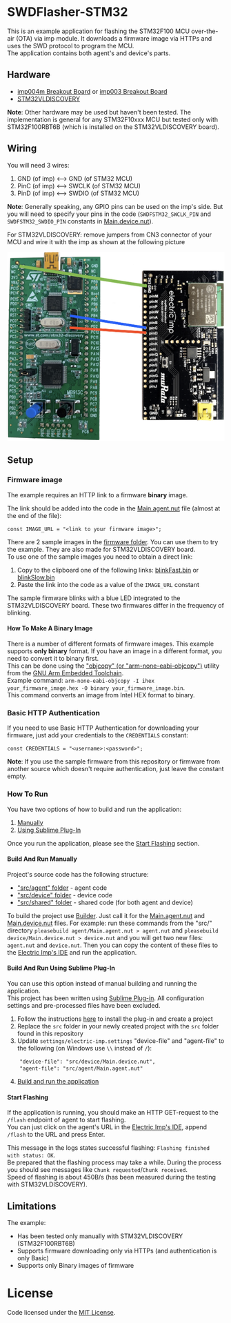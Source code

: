 # SWDFlasher-STM32 #

This is an example application for flashing the STM32F100 MCU over-the-air (OTA) via imp module. 
It downloads a firmware image via HTTPs and uses the SWD protocol to program the MCU. \
The application contains both agent's and device's parts.

## Hardware ##

- [imp004m Breakout Board](https://store.electricimp.com/products/imp004m-breakout-board?variant=33852062354) or [imp003 Breakout Board](https://store.electricimp.com/products/imp003-breakout-board?variant=31162918482)
- [STM32VLDISCOVERY](https://www.st.com/en/evaluation-tools/stm32vldiscovery.html)

**Note**: Other hardware may be used but haven't been tested. The implementation is general for any STM32F10xxx MCU but tested only with STM32F100RBT6B (which is installed on the STM32VLDISCOVERY board).

## Wiring ##

You will need 3 wires:
1) GND (of imp) <&mdash;> GND (of STM32 MCU)
2) PinC (of imp) <&mdash;> SWCLK (of STM32 MCU)
3) PinD (of imp) <&mdash;> SWDIO (of STM32 MCU)

**Note**: Generally speaking, any GPIO pins can be used on the imp's side. But you will need to specify your pins in the code (`SWDFSTM32_SWCLK_PIN` and `SWDFSTM32_SWDIO_PIN` constants in [Main.device.nut](./src/device/Main.device.nut)).

For STM32VLDISCOVERY: remove jumpers from CN3 connector of your MCU and wire it with the imp as shown at the following picture

![STM32VLDISCOVERY Wiring](./imgs/Wiring.png)

## Setup ##

### Firmware image ###

The example requires an HTTP link to a firmware **binary** image.

The link should be added into the code in the [Main.agent.nut](./src/agent/Main.agent.nut) file (almost at the end of the file):
```squirrel
const IMAGE_URL = "<link to your firmware image>";
```

There are 2 sample images in the [firmware folder](./firmware/). You can use them to try the example. They are also made for STM32VLDISCOVERY board. \
To use one of the sample images you need to obtain a direct link:
1. Copy to the clipboard one of the following links: [blinkFast.bin](./firmware/blinkFast.bin?raw=true) or [blinkSlow.bin](./firmware/blinkSlow.bin?raw=true)
1. Paste the link into the code as a value of the `IMAGE_URL` constant

The sample firmware blinks with a blue LED integrated to the STM32VLDISCOVERY board. These two firmwares differ in the frequency of blinking.

#### How To Make A Binary Image ####

There is a number of different formats of firmware images. This example supports **only binary** format. If you have an image in a different format, you need to convert it to binary first. \
This can be done using the ["objcopy" (or "arm-none-eabi-objcopy")](https://linux.die.net/man/1/objcopy) utility from the [
GNU Arm Embedded Toolchain](https://developer.arm.com/open-source/gnu-toolchain/gnu-rm). \
Example command: `arm-none-eabi-objcopy -I ihex your_firmware_image.hex -O binary your_firmware_image.bin`. \
This command converts an image from Intel HEX format to binary.


### Basic HTTP Authentication ###

If you need to use Basic HTTP Authentication for downloading your firmware, just add your credentials to the `CREDENTIALS` constant:
```squirrel
const CREDENTIALS = "<username>:<password>";
```

**Note**: If you use the sample firmware from this repository or firmware from another source which doesn't require authentication, just leave the constant empty.

### How To Run ###

You have two options of how to build and run the application:
1. [Manually](#build-and-run-manually)
1. [Using Sublime Plug-In](#build-and-run-using-sublime-plug-in)

Once you run the application, please see the [Start Flashing](#start-flashing) section.

#### Build And Run Manually ####

Project's source code has the following structure:
- ["src/agent" folder](./src/agent) - agent code
- ["src/device" folder](./src/device) - device code
- ["src/shared" folder](./src/shared) - shared code (for both agent and device)

To build the project use [Builder](https://github.com/electricimp/Builder). Just call it for the [Main.agent.nut](./src/agent/Main.agent.nut) and [Main.device.nut](./src/device/Main.device.nut) files.
For example: run these commands from the "src/" directory `pleasebuild agent/Main.agent.nut > agent.nut` and `pleasebuild device/Main.device.nut > device.nut` and you will get two new files: `agent.nut` and `device.nut`. Then you can copy the content of these files to the [Electric Imp's IDE](https://impcentral.electricimp.com/ide/) and run the application.

#### Build And Run Using Sublime Plug-In ####

You can use this option instead of manual building and running the application. \
This project has been written using [Sublime Plug-in](https://github.com/electricimp/ElectricImp-Sublime). All configuration settings and pre-processed files have been excluded.
1. Follow the instructions [here](https://github.com/electricimp/ElectricImp-Sublime#installation) to install the plug-in and create a project
2. Replace the `src` folder in your newly created project with the `src` folder found in this repository
3. Update `settings/electric-imp.settings` "device-file" and "agent-file" to the following (on Windows use `\\` instead of `/`):
```
    "device-file": "src/device/Main.device.nut",
    "agent-file": "src/agent/Main.agent.nut"
```
4. [Build and run the application](https://github.com/electricimp/ElectricImp-Sublime#building-and-running)

#### Start Flashing ####

If the application is running, you should make an HTTP GET-request to the `/flash` endpoint of agent to start flashing. \
You can just click on the agent's URL in the [Electric Imp's IDE](https://impcentral.electricimp.com/ide/), append `/flash` to the URL and press Enter.

This message in the logs states successful flashing: `Flashing finished with status: OK`. \
Be prepared that the flashing process may take a while. During the process you should see messages like `Chunk requested`/`Chunk received`. \
Speed of flashing is about 450B/s (has been measured during the testing with STM32VLDISCOVERY).

## Limitations ##

The example:
- Has been tested only manually with STM32VLDISCOVERY (STM32F100RBT6B)
- Supports firmware downloading only via HTTPs (and authentication is only Basic)
- Supports only Binary images of firmware

# License #

Code licensed under the [MIT License](./LICENSE).

